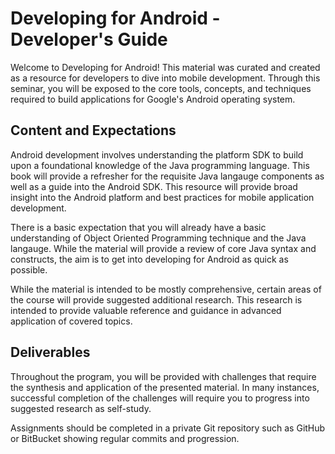 Developing for Android - Developer's Guide
=======

Welcome to Developing for Android!  This material was curated and created as a resource for developers to dive into mobile development.  Through this seminar, you will be exposed to the core tools, concepts, and techniques required to build applications for Google's Android operating system. 

## Content and Expectations

Android development involves understanding the platform SDK to build upon a foundational knowledge of the Java programming language. This book will provide a refresher for the requisite Java langauge components as well as a guide into the Android SDK.  This resource will provide broad insight into the Android platform and best practices for mobile application development.  

There is a basic expectation that you will already have a basic understanding of Object Oriented Programming technique and the Java langauge.  While the material will provide a review of core Java syntax and constructs, the aim is to get into developing for Android as quick as possible.  

While the material is intended to be mostly comprehensive, certain areas of the course will provide suggested additional research.  This research is intended to provide valuable reference and guidance in advanced application of covered topics.


## Deliverables

Throughout the program, you will be provided with challenges that require the synthesis and application of the presented material.  In many instances, successful completion of the challenges will require you to progress into suggested research as self-study.  

Assignments should be completed in a private Git repository such as GitHub or BitBucket showing regular commits and progression.  